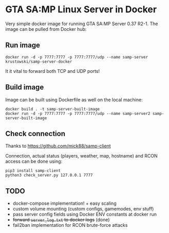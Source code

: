 # GTA SA:MP Linux Server in Docker

Very simple docker image for running GTA SA:MP Server 0.37 R2-1. The image can be pulled from Docker hub:

## Run image

```
docker run -d -p 7777:7777 -p 7777:7777/udp --name samp-server krustowski/samp-server-docker
```

It it vital to forward both TCP and UDP ports!

## Build image

Image can be built using Dockerfile as well on the local machine:

```
docker build . -t samp-server-built-image
docker run -d -p 7777:7777 -p 7777:7777/udp --name samp-server2 samp-server-built-image
```

## Check connection

Thanks to https://github.com/mick88/samp-client

Connection, actual status (players, weather, map, hostname) and RCON access can be done using:

```
pip3 install samp-client
python3 check_server.py 127.0.0.1 7777
```

## TODO

- docker-compose implementation! + easy scaling
- custom volume mounting (custom configs, gamemodes, env stuff)
- pass server config fields using Docker ENV constants at docker run
- ~~forward `server_log.txt` to docker logs~~ (done)
- fail2ban implementation for RCON brute-force attacks
